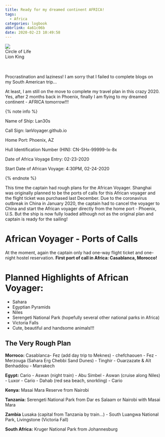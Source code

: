 ```yaml
---
title: Ready for my dreamed continent AFRICA!
tags:
  - Africa
categories: logbook
abbrlink: 4a61c06b
date: 2020-02-23 10:49:58
---
```


<audio src= 'https://drive.google.com/uc?id=1AgvRRmyRQMk20az7uovSxPCZ4zhfNtVr'></audio>
<div class='player'>
  <img src='https://drive.google.com/uc?id=1aFnrCXFNZsk0PXQcumVTcixeie_ogkrM'/>
  <div class='info'>
    <div class='name'>Circle of Life</div>
    <div class='singer'>Lion King</div>
  </div>
  <div class='btns'>
    <div class="iconfont play-pause icon-play"></div>
    <div class="iconfont next icon-next"></div>
  </div>
  <div class='progress'>
  </div>
</div>

<br>

<br>

Procrastination and laziness! I am sorry that I failed to complete blogs on my South American trip...

At least, I am still on the move to complete my travel plan in this crazy 2020. Yes, after 2 months back in Phoenix, finally I am flying to my dreamed continent - AFRICA tomorrow!!!

{% note info %}

Name of Ship: Lan30s

Call Sign: lanVoyager.github.io

Home Port: Phoenix, AZ

Hull Identification Number (HIN): CN-SHx-99999-Ix-8x

Date of Africa Voyage Entry: 02-23-2020

Start Date of African Voyage: 4:30PM, 02-24-2020

{% endnote %}

This time the captain had rough plans for the African Voyager. Shanghai was originally planned to be the ports of calls for this African voyager and the flight ticket was purchased last December. Due to the coronavirus outbreak in China in January 2020, the captain had to cancel the voyager to China and start the African voyager directly from the home port - Phoenix, U.S. But the ship is now fully loaded although not as the original plan and captain is ready for the sailing!

# African Voyager - Ports of Calls

At the moment, again the captain only had one-way flight ticket and one-night hostel reservation. **First port of call in Africa: Casablanca, Morocco!**

# Planned Highlights of African Voyager:

- Sahara
- Egyptian Pyramids
- Niles
- Serengeti National Park (hopefully several other national parks in Africa)
- Victoria Falls
- Cute, beautiful and handsome animals!!!

## The Very Rough Plan

**Morroco:**
Casablanca- Fez (add day trip to Meknes) - chefchaouen - Fez - Merzouga (Sahara Erg Chebbi Sand Dunes) - Tinghir - Ouarzazate & Aït Benhaddou - Marrakech

**Egypt:**
Cario - Aswan (night train) - Abu Simbel - Aswan (cruise along Niles) - Luxor - Cario - Dahab (red sea beach, snorkling) - Cario 

**Kenya:** 
Masai Mara Reserve from Nairobi

**Tanzania:** 
Serengeti National Park from Dar es Salaam or Nairobi with Masai Mara

**Zambia**
Lusaka (capital from Tanzania by train...) - 
South Luangwa National Park, Livingstone (Victoria Fall)

**South Africa:** 
Kruger National Park from Johannesburg

